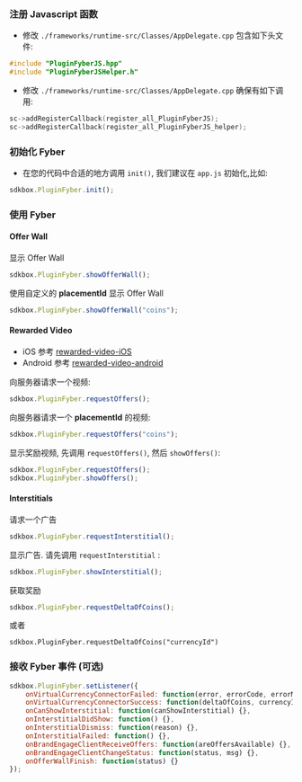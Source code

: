 ### 注册 Javascript 函数

* 修改 `./frameworks/runtime-src/Classes/AppDelegate.cpp` 包含如下头文件:
```cpp
#include "PluginFyberJS.hpp"
#include "PluginFyberJSHelper.h"
```

* 修改 `./frameworks/runtime-src/Classes/AppDelegate.cpp` 确保有如下调用:
```cpp
sc->addRegisterCallback(register_all_PluginFyberJS);
sc->addRegisterCallback(register_all_PluginFyberJS_helper);
```

### 初始化 Fyber
* 在您的代码中合适的地方调用 `init()`, 我们建议在 `app.js` 初始化,比如:
```javascript
sdkbox.PluginFyber.init();
```

### 使用 Fyber
#### Offer Wall
显示 Offer Wall
```javascript
sdkbox.PluginFyber.showOfferWall();
```

使用自定义的 __placementId__ 显示 Offer Wall
```javascript
sdkbox.PluginFyber.showOfferWall("coins");
```

#### Rewarded Video
- iOS 参考 [rewarded-video-iOS](http://developer.fyber.com/content/ios/rewarded-video/introduction/existing-integration/)
- Android 参考 [rewarded-video-android](http://developer.fyber.com/content/android/rewarded-video/)

向服务器请求一个视频:
```javascript
sdkbox.PluginFyber.requestOffers();
```

向服务器请求一个 __placementId__ 的视频:
```javascript
sdkbox.PluginFyber.requestOffers("coins");
```

显示奖励视频, 先调用 `requestOffers()`, 然后 `showOffers()`:
```javascript
sdkbox.PluginFyber.requestOffers();
sdkbox.PluginFyber.showOffers();
```

#### Interstitials
请求一个广告
```javascript
sdkbox.PluginFyber.requestInterstitial();
```

显示广告. 请先调用 `requestInterstitial` :
```javascript
sdkbox.PluginFyber.showInterstitial();
```

获取奖励
```javascript
sdkbox.PluginFyber.requestDeltaOfCoins();
```
或者
```
sdkbox.PluginFyber.requestDeltaOfCoins("currencyId")
```

### 接收 Fyber 事件 (可选)

```javascript
sdkbox.PluginFyber.setListener({
	onVirtualCurrencyConnectorFailed: function(error, errorCode, errorMsg) {},
	onVirtualCurrencyConnectorSuccess: function(deltaOfCoins, currencyId, currencyName, transactionId) {},
	onCanShowInterstitial: function(canShowInterstitial) {},
	onInterstitialDidShow: function() {},
	onInterstitialDismiss: function(reason) {},
	onInterstitialFailed: function() {},
	onBrandEngageClientReceiveOffers: function(areOffersAvailable) {},
	onBrandEngageClientChangeStatus: function(status, msg) {},
	onOfferWallFinish: function(status) {}
});
```
